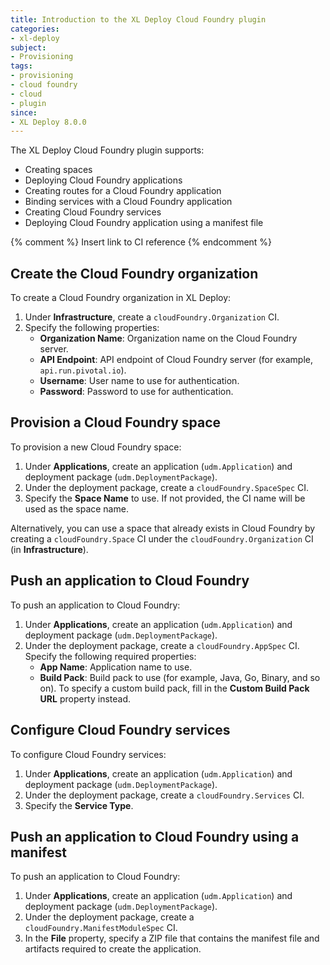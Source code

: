 ```yaml
---
title: Introduction to the XL Deploy Cloud Foundry plugin
categories:
- xl-deploy
subject:
- Provisioning
tags:
- provisioning
- cloud foundry
- cloud
- plugin
since:
- XL Deploy 8.0.0
---
```


The XL Deploy Cloud Foundry plugin supports:

* Creating spaces
* Deploying Cloud Foundry applications
* Creating routes for a Cloud Foundry application
* Binding services with a Cloud Foundry application
* Creating Cloud Foundry services
* Deploying Cloud Foundry application using a manifest file

{% comment %} Insert link to CI reference {% endcomment %}

## Create the Cloud Foundry organization

To create a Cloud Foundry organization in XL Deploy:

1. Under **Infrastructure**, create a `cloudFoundry.Organization` CI.
2. Specify the following properties:
    * **Organization Name**: Organization name on the Cloud Foundry server.
    * **API Endpoint**: API endpoint of Cloud Foundry server (for example, `api.run.pivotal.io`).
    * **Username**: User name to use for authentication.
    * **Password**: Password to use for authentication.

## Provision a Cloud Foundry space

To provision a new Cloud Foundry space:

1. Under **Applications**, create an application (`udm.Application`) and deployment package (`udm.DeploymentPackage`).
2. Under the deployment package, create a `cloudFoundry.SpaceSpec` CI.
3. Specify the **Space Name** to use. If not provided, the CI name will be used as the space name.

Alternatively, you can use a space that already exists in Cloud Foundry by creating a `cloudFoundry.Space` CI under the `cloudFoundry.Organization` CI (in **Infrastructure**).

##  Push an application to Cloud Foundry

To push an application to Cloud Foundry:

1. Under **Applications**, create an application (`udm.Application`) and deployment package (`udm.DeploymentPackage`).
2. Under the deployment package, create a `cloudFoundry.AppSpec` CI. Specify the following required properties:
    * **App Name**: Application name to use.
    * **Build Pack**: Build pack to use (for example, Java, Go, Binary, and so on). To specify a custom build pack, fill in the **Custom Build Pack URL** property instead.

## Configure Cloud Foundry services

To configure Cloud Foundry services:

1. Under **Applications**, create an application (`udm.Application`) and deployment package (`udm.DeploymentPackage`).
2. Under the deployment package, create a `cloudFoundry.Services` CI.
3. Specify the **Service Type**.

## Push an application to Cloud Foundry using a manifest

To push an application to Cloud Foundry:

1. Under **Applications**, create an application (`udm.Application`) and deployment package (`udm.DeploymentPackage`).
2. Under the deployment package, create a `cloudFoundry.ManifestModuleSpec` CI.
3. In the **File** property, specify a ZIP file that contains the manifest file and artifacts required to create the application.
